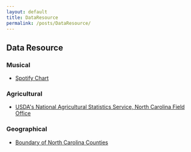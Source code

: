 ```yaml
---
layout: default
title: DataResource
permalink: /posts/DataResource/
---
```


## Data Resource
### Musical
- [Spotify Chart](https://spotifycharts.com/regional)

### Agricultural
- [USDA's National Agricultural Statistics Service, North Carolina Field Office](https://quickstats.nass.usda.gov/)

### Geographical
- [Boundary of North Carolina Counties](https://fusiontables.google.com/DataSource?docid=1Ewx86_38dldGMt-fSKjBELX_VF7kuVz8cbXQ0A#rows:id=1)
